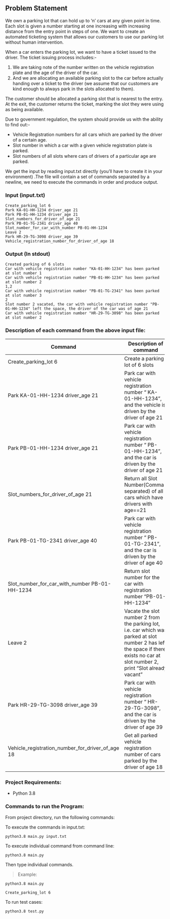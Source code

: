 ## Problem Statement
We own a parking lot that can hold up to ‘n’ cars at any given point in time. Each slot is given a number starting at one increasing with increasing distance from the entry point in steps of one. We want to create an automated ticketing system that allows our customers to use our parking lot without human intervention.

When a car enters the parking lot, we want to have a ticket issued to the driver. The ticket issuing process includes:- 

1. We are taking note of the number written on the vehicle registration plate and the age of the driver of the car.
2. And we are allocating an available parking slot to the car before actually handing over a ticket to the driver (we assume that our customers are kind enough to always park in the slots allocated to them).

The customer should be allocated a parking slot that is nearest to the entry. At the exit, the customer returns the ticket, marking the slot they were using as being available.

Due to government regulation, the system should provide us with the ability to find out:-

- Vehicle Registration numbers for all cars which are parked by the driver of a certain age.
- Slot number in which a car with a given vehicle registration plate is parked. 
- Slot numbers of all slots where cars of drivers of a particular age are parked.

We get the input by reading input.txt directly (you’ll have to create it in your environment) .The file will contain a set of commands separated by a newline, we need to execute the commands in order and produce output.

### Input (input.txt)
```
Create_parking_lot 6
Park KA-01-HH-1234 driver_age 21
Park PB-01-HH-1234 driver_age 21
Slot_numbers_for_driver_of_age 21
Park PB-01-TG-2341 driver_age 40
Slot_number_for_car_with_number PB-01-HH-1234
Leave 2
Park HR-29-TG-3098 driver_age 39
Vehicle_registration_number_for_driver_of_age 18
```
### Output (In stdout)

```
Created parking of 6 slots
Car with vehicle registration number "KA-01-HH-1234" has been parked at slot number 1
Car with vehicle registration number "PB-01-HH-1234" has been parked at slot number 2
1,2
Car with vehicle registration number "PB-01-TG-2341" has been parked at slot number 3
2
Slot number 2 vacated, the car with vehicle registration number "PB-01-HH-1234" left the space, the driver of the car was of age 21
Car with vehicle registration number "HR-29-TG-3098" has been parked at slot number 2
```

### Description of each command from the above input file:
Command      | Description of command
------------ | -------------
Create_parking_lot 6 | Create a parking lot of 6 slots
Park KA-01-HH-1234 driver_age 21 | Park car with vehicle registration number “ KA-01-HH-1234”, and the vehicle is driven by the driver of age 21
Park PB-01-HH-1234 driver_age 21 | Park car with vehicle registration number “ PB-01-HH-1234”, and the car is driven by the driver of age 21
Slot_numbers_for_driver_of_age 21 | Return all Slot Number(Comma-separated) of all cars which have drivers with age==21
Park PB-01-TG-2341 driver_age 40  | Park car with vehicle registration number “ PB-01-TG-2341”, and the car is driven by the driver of age 40
Slot_number_for_car_with_number PB-01-HH-1234 | Return slot number for the car with registration number “PB-01-HH-1234”
Leave 2 | Vacate the slot number 2 from the parking lot, i.e. car which was parked at slot number 2 has left the space if there exists no car at slot number 2, print “Slot already vacant” 
Park HR-29-TG-3098 driver_age 39 | Park car with vehicle registration number “ HR-29-TG-3098”, and the car is driven by the driver of age 39
Vehicle_registration_number_for_driver_of_age 18 | Get all parked vehicle registration number of cars parked by the driver of age 18

### Project Requirements:

- Python 3.8

### Commands to run the Program:

From project directory, run the following commands:

To execute the commands in input.txt: 
 ```
 python3.8 main.py input.txt
 ```
 
To execute individual command from command line:
 ```
 python3.8 main.py
 ```
 Then type individual commands.
 > Example:
 ```
 python3.8 main.py 
 
 Create_parking_lot 6
 ```
To run test cases:
 ```
 python3.8 test.py
 ```
